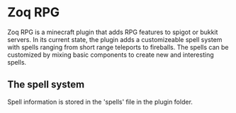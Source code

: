 Zoq RPG
====
Zoq RPG is a minecraft plugin that adds RPG features to spigot or bukkit servers. In its current state, the plugin adds a customizeable spell system with spells ranging from short range teleports to fireballs. The spells can be customized by mixing basic components to create new and interesting spells.

The spell system
----
Spell information is stored in the 'spells' file in the plugin folder.


